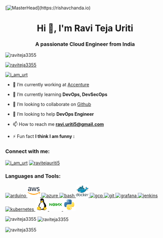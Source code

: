 [![MasterHead](https://1.bp.blogspot.com/-7A4WynwLsM...)](https://rishavchanda.io)
<h1 align="center">Hi 👋, I'm Ravi Teja Uriti</h1>
<h3 align="center">A passionate Cloud Engineer from India</h3>
<!<img align="right" alt="Coding" width="400" src="https://i.ytimg.com/vi/jES1ypXRABk/maxresdefault.jpg">

<p align="left"> <img src="https://komarev.com/ghpvc/?username=raviteja3355&label=Profile%20views&color=0e75b6&style=flat" alt="raviteja3355" /> </p>

<p align="left"> <a href="https://github.com/ryo-ma/github-profile-trophy"><img src="https://github-profile-trophy.vercel.app/?username=raviteja3355" alt="raviteja3355" /></a> </p>

<p align="left"> <a href="https://twitter.com/i_am_urt" target="blank"><img src="https://img.shields.io/twitter/follow/i_am_urt?logo=twitter&style=for-the-badge" alt="i_am_urt" /></a> </p>

- 🔭 I’m currently working at [Accenture](https://www.accenture.com/in-en)

- 🌱 I’m currently learning **DevOps, DevSecOps**

- 👯 I’m looking to collaborate on [Github](https://github.com/Raviteja3355)

- 🤝 I’m looking to help **DevOps Engineer**

- 📫 How to reach me **ravi.uriti5@gmail.com**

- ⚡ Fun fact **I think I am funny :**

<h3 align="left">Connect with me:</h3>
<p align="left">
<a href="https://twitter.com/i_am_urt" target="blank"><img align="center" src="https://raw.githubusercontent.com/rahuldkjain/github-profile-readme-generator/master/src/images/icons/Social/twitter.svg" alt="i_am_urt" height="30" width="40" /></a>
<a href="https://linkedin.com/in/ravitejauriti5" target="blank"><img align="center" src="https://raw.githubusercontent.com/rahuldkjain/github-profile-readme-generator/master/src/images/icons/Social/linked-in-alt.svg" alt="ravitejauriti5" height="30" width="40" /></a>
</p>

<h3 align="left">Languages and Tools:</h3>
<p align="left"> <a href="https://www.arduino.cc/" target="_blank" rel="noreferrer"> <img src="https://cdn.worldvectorlogo.com/logos/arduino-1.svg" alt="arduino" width="40" height="40"/> </a> <a href="https://aws.amazon.com" target="_blank" rel="noreferrer"> <img src="https://raw.githubusercontent.com/devicons/devicon/master/icons/amazonwebservices/amazonwebservices-original-wordmark.svg" alt="aws" width="40" height="40"/> </a> <a href="https://azure.microsoft.com/en-in/" target="_blank" rel="noreferrer"> <img src="https://www.vectorlogo.zone/logos/microsoft_azure/microsoft_azure-icon.svg" alt="azure" width="40" height="40"/> </a> <a href="https://www.gnu.org/software/bash/" target="_blank" rel="noreferrer"> <img src="https://www.vectorlogo.zone/logos/gnu_bash/gnu_bash-icon.svg" alt="bash" width="40" height="40"/> </a> <a href="https://www.docker.com/" target="_blank" rel="noreferrer"> <img src="https://raw.githubusercontent.com/devicons/devicon/master/icons/docker/docker-original-wordmark.svg" alt="docker" width="40" height="40"/> </a> <a href="https://cloud.google.com" target="_blank" rel="noreferrer"> <img src="https://www.vectorlogo.zone/logos/google_cloud/google_cloud-icon.svg" alt="gcp" width="40" height="40"/> </a> <a href="https://git-scm.com/" target="_blank" rel="noreferrer"> <img src="https://www.vectorlogo.zone/logos/git-scm/git-scm-icon.svg" alt="git" width="40" height="40"/> </a> <a href="https://grafana.com" target="_blank" rel="noreferrer"> <img src="https://www.vectorlogo.zone/logos/grafana/grafana-icon.svg" alt="grafana" width="40" height="40"/> </a> <a href="https://www.jenkins.io" target="_blank" rel="noreferrer"> <img src="https://www.vectorlogo.zone/logos/jenkins/jenkins-icon.svg" alt="jenkins" width="40" height="40"/> </a> <a href="https://kubernetes.io" target="_blank" rel="noreferrer"> <img src="https://www.vectorlogo.zone/logos/kubernetes/kubernetes-icon.svg" alt="kubernetes" width="40" height="40"/> </a> <a href="https://www.linux.org/" target="_blank" rel="noreferrer"> <img src="https://raw.githubusercontent.com/devicons/devicon/master/icons/linux/linux-original.svg" alt="linux" width="40" height="40"/> </a> <a href="https://www.nginx.com" target="_blank" rel="noreferrer"> <img src="https://raw.githubusercontent.com/devicons/devicon/master/icons/nginx/nginx-original.svg" alt="nginx" width="40" height="40"/> </a> <a href="https://www.python.org" target="_blank" rel="noreferrer"> <img src="https://raw.githubusercontent.com/devicons/devicon/master/icons/python/python-original.svg" alt="python" width="40" height="40"/> </a> </p>

<p><img align="left" src="https://github-readme-stats.vercel.app/api/top-langs?username=raviteja3355&show_icons=true&locale=en&layout=compact" alt="raviteja3355" /></p>

<p>&nbsp;<img align="center" src="https://github-readme-stats.vercel.app/api?username=raviteja3355&show_icons=true&locale=en" alt="raviteja3355" /></p>

<p><img align="center" src="https://github-readme-streak-stats.herokuapp.com/?user=raviteja3355&" alt="raviteja3355" /></p>
